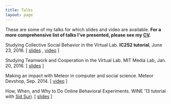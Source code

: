 ```yaml
---
title: Talks
layout: page
---
```


These are some of my talks for which slides and video are available.
**For a more comprehensive list of talks I've presented, please see my [CV].**

[cv]: https://dl.dropboxusercontent.com/u/13229094/papers/cv.pdf

Studying Collective Social Behavior in the Virtual Lab. 
**IC2S2 tutorial**, June 23, 2016. 
[
[slides](https://dl.dropboxusercontent.com/u/13229094/papers/IC2S216_experiments.pdf)
,
[video](https://mediasite.kellogg.northwestern.edu/Mediasite/Play/a3e4973f29594548a8684947ae60b1291d?catalog=1533bdef-0c88-4513-ad97-5fce50c92e62)
]

Studying Teamwork and Cooperation in the Virtual Lab. MIT Media Lab, Jan. 20, 2016. [ <a href="https://dl.dropboxusercontent.com/u/13229094/papers/2016-01-20-ml.pdf" 
target="_blank">slides</a> ]

<p class="yt watch-title-container">
  <span id="eow-title" class="watch-title " dir="ltr" title="Andrew Mao: Making an impact with Meteor in computer and social science -- September Devshop SF">Making an impact with Meteor in computer and social science. Meteor Devshop, Sep. 2014. [ <a href="https://www.youtube.com/watch?v=cJbGNpmE7f0" target="_blank">video</a> ]</span>
</p>

How, When, and Why to Do Online Behavioral Experiments. WINE &#8217;13 tutorial with [Sid Suri](http://www.sidsuri.com/). [ <a href="https://dl.dropboxusercontent.com/u/13229094/papers/WINE13_experiments.pdf" target="_blank">slides</a> ]
